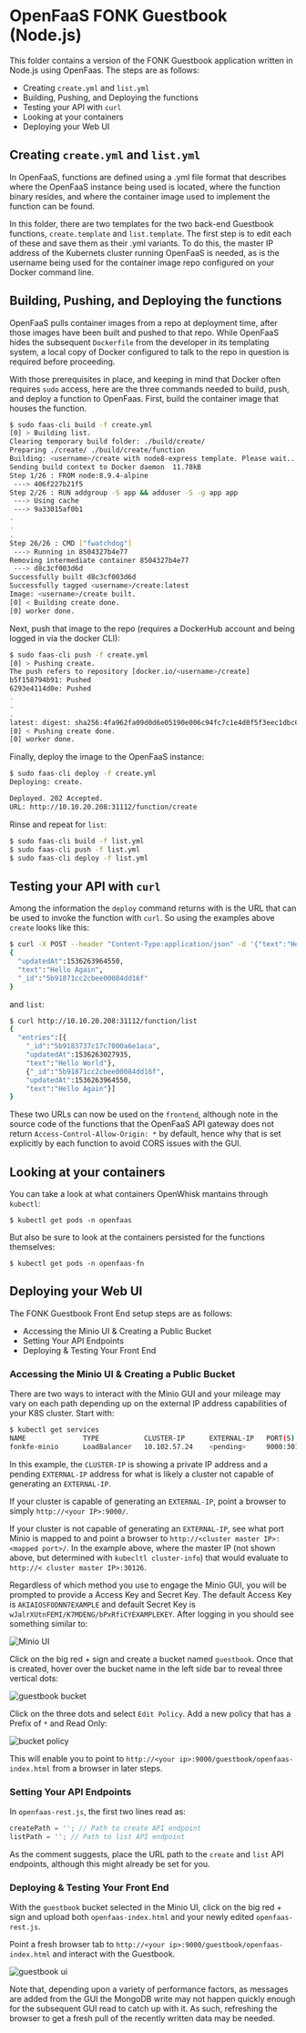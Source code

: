 # OpenFaaS FONK Guestbook (Node.js)

This folder contains a version of the FONK Guestbook application written in Node.js using OpenFaas.  The steps are as follows:

* Creating `create.yml` and `list.yml`
* Building, Pushing, and Deploying the functions
* Testing your API with `curl`
* Looking at your containers
* Deploying your Web UI

## Creating `create.yml` and `list.yml`
In OpenFaaS, functions are defined using a .yml file format that describes where the OpenFaaS instance being used is located, where the function binary resides, and where the container image used to implement the function can be found.

In this folder, there are two templates for the two back-end Guestbook functions, `create.template` and `list.template`.  The first step is to edit each of these and save them as their .yml variants.  To do this, the master IP address of the Kubernets cluster running OpenFaaS is needed, as is the username being used for the container image repo configured on your Docker command line.

## Building, Pushing, and Deploying the functions
OpenFaaS pulls container images from a repo at deployment time, after those images have been built and pushed to that repo.  While OpenFaaS hides the subsequent `Dockerfile` from the developer in its templating system, a local copy of Docker configured to talk to the repo in question is required before proceeding.

With those prerequisites in place, and keeping in mind that Docker often requires `sudo` access, here are the three commands needed to build, push, and deploy a function to OpenFaas.  First, build the container image that houses the function.

```bash
$ sudo faas-cli build -f create.yml
[0] > Building list.
Clearing temporary build folder: ./build/create/
Preparing ./create/ ./build/create/function
Building: <username>/create with node8-express template. Please wait..
Sending build context to Docker daemon  11.78kB
Step 1/26 : FROM node:8.9.4-alpine
 ---> 406f227b21f5
Step 2/26 : RUN addgroup -S app && adduser -S -g app app
 ---> Using cache
 ---> 9a33015af0b1
.
.
.
Step 26/26 : CMD ["fwatchdog"]
 ---> Running in 8504327b4e77
Removing intermediate container 8504327b4e77
 ---> d8c3cf003d6d
Successfully built d8c3cf003d6d
Successfully tagged <username>/create:latest
Image: <username>/create built.
[0] < Building create done.
[0] worker done.
```

Next, push that image to the repo (requires a DockerHub account and being logged in via the docker CLI):
```bash
$ sudo faas-cli push -f create.yml
[0] > Pushing create.
The push refers to repository [docker.io/<username>/create]
b5f158794b91: Pushed
6293e4114d0e: Pushed
.
.
.
latest: digest: sha256:4fa962fa09d0d6e05190e006c94fc7c1e4d0f5f3eec1dbc0c7dfce2a13005396 size: 3038
[0] < Pushing create done.
[0] worker done.
```

Finally, deploy the image to the OpenFaaS instance:
```bash
$ sudo faas-cli deploy -f create.yml
Deploying: create.

Deployed. 202 Accepted.
URL: http://10.10.20.208:31112/function/create
```

Rinse and repeat for `list`:

```bash
$ sudo faas-cli build -f list.yml
$ sudo faas-cli push -f list.yml
$ sudo faas-cli deploy -f list.yml
```

## Testing your API with `curl`
Among the information the `deploy` command returns with is the URL that can be used to invoke the function with `curl`.  So using the examples above `create` looks like this:

```bash
$ curl -X POST --header "Content-Type:application/json" -d '{"text":"Hello Again"}'  http://10.10.20.208:31112/function/create
{
  "updatedAt":1536263964550,
  "text":"Hello Again",
  "_id":"5b91871cc2cbee00084dd16f"
}
```

and `list`:

```bash
$ curl http://10.10.20.208:31112/function/list
{
  "entries":[{
    "_id":"5b9183737c17c7000a6e1aca",
    "updatedAt":1536263027935,
    "text":"Hello World"},
    {"_id":"5b91871cc2cbee00084dd16f",
    "updatedAt":1536263964550,
    "text":"Hello Again"}]
}
```

These two URLs can now be used on the `frontend`, although note in the source code of the functions that the OpenFaaS API gateway does not return `Access-Control-Allow-Origin: *` by default, hence why that is set explicitly by each function to avoid CORS issues with the GUI.

## Looking at your containers
You can take a look at what containers OpenWhisk mantains through `kubectl`:
```
$ kubectl get pods -n openfaas
```

But also be sure to look at the containers persisted for the functions themselves:
```
$ kubectl get pods -n openfaas-fn
```

## Deploying your Web UI
The FONK Guestbook Front End setup steps are as follows:

* Accessing the Minio UI & Creating a Public Bucket
* Setting Your API Endpoints
* Deploying & Testing Your Front End

### Accessing the Minio UI & Creating a Public Bucket
There are two ways to interact with the Minio GUI and your mileage may vary on each path depending up on the external IP address capabilities of your K8S cluster.  Start with:

```bash
$ kubectl get services
NAME              TYPE           CLUSTER-IP      EXTERNAL-IP   PORT(S)           AGE
fonkfe-minio      LoadBalancer   10.102.57.24    <pending>     9000:30126/TCP    18m
```

In this example, the `CLUSTER-IP` is showing a private IP address and a pending `EXTERNAL-IP` address for what is likely a cluster not capable of generating an `EXTERNAL-IP`.

If your cluster is capable of generating an `EXTERNAL-IP`, point a browser to simply `http://<your IP>:9000/`.

If your cluster is not capable of generating an `EXTERNAL-IP`, see what port Minio is mapped to and point a browser to `http://<cluster master IP>:<mapped port>/`.  In the example above, where the master IP (not shown above, but determined with `kubecltl cluster-info`) that would evaluate to `http://< cluster master IP>:30126`.

Regardless of which method you use to engage the Minio GUI, you will be prompted to provide a Access Key and Secret Key.  The default Access Key is `AKIAIOSFODNN7EXAMPLE` and default Secret Key is `wJalrXUtnFEMI/K7MDENG/bPxRfiCYEXAMPLEKEY`.  After logging in you should see something similar to:

![Minio UI](minio-ui.jpg)

Click on the big red + sign and create a bucket named `guestbook`.  Once that is created, hover over the bucket name in the left side bar to reveal three vertical dots:

![guestbook bucket](guestbook-bucket.jpg)

Click on the three dots and select `Edit Policy`.  Add a new policy that has a Prefix of `*` and Read Only:

![bucket policy](bucket-policy.jpg)

This will enable you to point to `http://<your ip>:9000/guestbook/openfaas-index.html` from a browser in later steps.

### Setting Your API Endpoints
In `openfaas-rest.js`, the first two lines read as:

```js
createPath = ''; // Path to create API endpoint
listPath = ''; // Path to list API endpoint
```

As the comment suggests, place the URL path to the `create` and `list` API endpoints, although this might already be set for you.

### Deploying & Testing Your Front End
With the `guestbook` bucket selected in the Minio UI, click on the big red + sign and upload both `openfaas-index.html` and your newly edited `openfaas-rest.js`.

Point a fresh browser tab to `http://<your ip>:9000/guestbook/openfaas-index.html` and interact with the Guestbook.

![guestbook ui](guestbook-ui.jpg)

Note that, depending upon a variety of performance factors, as messages are added from the GUI the MongoDB write may not happen quickly enough for the subsequent GUI read to catch up with it.  As such, refreshing the browser to get a fresh pull of the recently written data may be needed.
